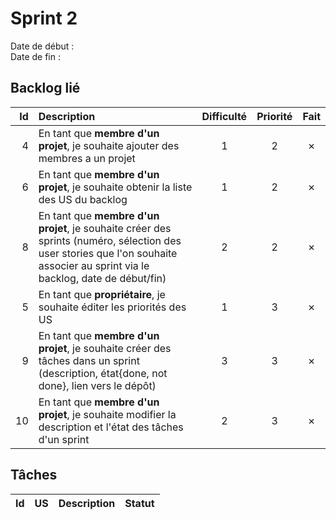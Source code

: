 # Sprint 2

Date de début :  
Date de fin :

## Backlog lié
| Id | Description | Difficulté | Priorité | Fait |
|---:|:---|:---:|:---:|:---:|
| 4 | En tant que **membre d'un projet**, je souhaite ajouter des membres a un projet | 1 | 2 | ✗ |
| 6 | En tant que **membre d'un projet**, je souhaite obtenir la liste des US du backlog | 1 | 2 | ✗ |
| 8 | En tant que **membre d'un projet**, je souhaite créer des sprints (numéro, sélection des user stories que l'on souhaite associer au sprint via le backlog, date de début/fin) | 2 | 2 | ✗ |
| 5 | En tant que **propriétaire**, je souhaite éditer les priorités des US | 1 | 3 | ✗ |
| 9 | En tant que **membre d'un projet**, je souhaite créer des tâches dans un sprint (description, état{done, not done}, lien vers le dépôt) | 3 | 3 | ✗ |
| 10 | En tant que **membre d'un projet**, je souhaite modifier la description et l'état des tâches d'un sprint | 2 | 3 | ✗ |

## Tâches

| Id | US | Description | Statut |
|---:|:---:|:---|:---:|
